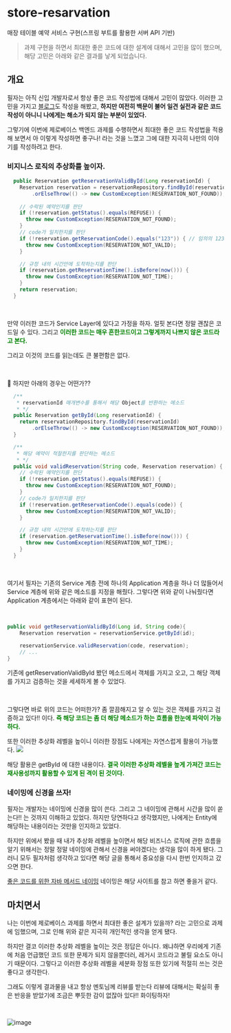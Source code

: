 # store-resarvation
매장 테이블 예약 서비스 구현(스프링 부트를 활용한 서버 API 기반)

>과제 구현을 하면서 최대한 좋은 코드에 대한 설계에 대해서 고민을 많이 했으며, 해당 고민은 아래와 같은 결과를 낳게 되었습니다.

## 개요

필자는 아직 신입 개발자로서 항상 좋은 코드 작성법에 대해서 고민이 많았다. 이러한 고민을 가지고 [블로그](https://velog.io/@dkwktm45/%EA%B0%9D%EC%B2%B4%EC%A7%80%ED%96%A5-%EA%B0%9C%EB%B0%9C-5%EB%8C%80-%EC%9B%90%EB%A6%AC%EB%A5%BC-%ED%8C%8C%ED%97%A4%EC%B3%90-%EB%B3%B4%EC%9E%90)도 작성을 해봤고, **하지만 여전히 백문이 불어 일견 실전과 같은 코드 작성이 아니니 나에게는 해소가 되지 않는 부분이 있었다.**

그렇기에 이번에 제로베이스 백엔드 과제를 수행하면서 최대한 좋은 코드 작성법을 적용해 보면서 아 이렇게 작성하면 좋구나! 라는 것을 느꼈고 그에 대한 지극히 나만의 이야기를 작성하려고 한다.

### 비지니스 로직의 추상화를 높이자.
```java
  public Reservation getReservationValidById(Long reservationId) {
    Reservation reservation = reservationRepository.findById(reservationId)
        .orElseThrow(() -> new CustomException(RESERVATION_NOT_FOUND));
    
    // 수락된 예약인지를 판단
    if (!reservation.getStatus().equals(REFUSE)) {
      throw new CustomException(RESERVATION_NOT_FOUND);
    }
    // code가 일치한지를 판단
    if (!reservation.getReservationCode().equals("123")) { // 임의의 123
      throw new CustomException(RESERVATION_NOT_VALID);
    }

    // 규정 내의 시간안에 도착하는지를 판단
    if (reservation.getReservationTime().isBefore(now())) {
      throw new CustomException(RESERVATION_NOT_TIME);
    }
    return reservation;
  }
  ```

<br>

만약 이러한 코드가 Service Layer에 있다고 가정을 하자. 얼핏 본다면 정말 괜찮은 코드일 수 있다. 그리고 **<span style="color:green">이러한 코드는 매우 흔한코드이고 그렇게까지 나쁘지 않은 코드라고 본다.</span>**

그리고 이것의 코드를 읽는데도 큰 불편함은 없다. 

<br>

📌 하지만 아래의 경우는 어떤가??
<br>

```java
  /**
   * reservationId 매개변수를 통해서 해당 Object를 반환하는 메소드
   * */
  public Reservation getById(Long reservationId) {
    return reservationRepository.findById(reservationId)
        .orElseThrow(() -> new CustomException(RESERVATION_NOT_FOUND));
  }

  /**
   * 해당 예약이 적절한지를 판단하는 메소드
   * */
  public void validReservation(String code, Reservation reservation) {
    // 수락된 예약인지를 판단
    if (!reservation.getStatus().equals(REFUSE)) {
      throw new CustomException(RESERVATION_NOT_FOUND);
    }
    // code가 일치한지를 판단
    if (!reservation.getReservationCode().equals(code)) {
      throw new CustomException(RESERVATION_NOT_VALID);
    }

    // 규정 내의 시간안에 도착하는지를 판단
    if (reservation.getReservationTime().isBefore(now())) {
      throw new CustomException(RESERVATION_NOT_TIME);
    }
  }
```

<br>

여기서 필자는 기존의 Service 계층 전에 하나의 Application 계층을 하나 더 많들어서 Service 계층에 위와 같은 메소드를 지정을 해줬다. 그렇다면 위와 같이 나눠줬다면 Application 계층에서는 아래와 같이 표현이 된다.

<br>

```java
public void getReservationValidById(Long id, String code){
	Reservation reservation = reservationService.getById(id);
    
    reservationService.validReservation(code, reservation);
    // ...
}
```
기존에 getReservationValidById 봤던 메소드에서 객체를 가지고 오고, 그 해당 객체를 가지고 검증하는 것을 세세하게 볼 수 있었다.

<br>

그렇다면 바로 위의 코드는 어떠한가? 좀 깔끔해지고 알 수 있는 것은 객체를 가지고 검증하고 있다!! 이다. **<span style="color:green">즉 해당 코드는 좀 더 해당 메소드가 하는 흐름을 한눈에 파악이 가능하다.</span>**

또한 이러한 추상화 레벨을 높이니 이러한 장점도 나에게는 자연스럽게 활용이 가능했다.
![](https://velog.velcdn.com/images/dkwktm45/post/bdda5b53-3183-4deb-8539-d747a596aea9/image.png)

해당 활용은 getById 에 대한 내용이다. **<span style="color:green">결국 이러한 추상화 레벨을 높게 가져간 코드는 재사용성까지 활용할 수 있게 된 격이 된 것이다.</span>**


### 네이밍에 신경을 쓰자!
필자는 개발자는 네이밍에 신경을 많이 쓴다. 그리고 그 네이밍에 관해서 시간을 많이 쏟는다!! 는 것까지 이해하고 있었다. 하지만 당연하다고 생각했지만, 나에게는 Entity에 해당하는 내용이라는 것만을 인지하고 있었다.

하지만 위에서 봤을 때 내가 추상화 레벨을 높이면서 해당 비즈니스 로직에 관한 흐름을 알기 위해서는 정말 정말 네이밍에 관해서 신경을 써야겠다는 생각을 많이 하게 됐다. 그러니 모두 필자처럼 생각하고 있다면 해당 글을 통해서 중요성을 다시 한번 인지하고 갔으면 한다.

[좋은 코드를 위한 자바 메서드 네이밍](https://tecoble.techcourse.co.kr/post/2020-04-26-Method-Naming/) 네이밍은 해당 사이트를 참고 하면 좋을거 같다.

## 마치면서
나는 이번에 제로베이스 과제를 하면서 최대한 좋은 설계가 있을까? 라는 고민으로 과제에 임했으며, 그로 인해 위와 같은 지극히 개인적인 생각을 얻게 됐다.

하지만 결코 이러한 추상화 레벨을 높이는 것은 정답은 아니다. 왜냐하면 우리에게 기존에 처음 언급했던 코드 또한 문제가 되지 않을뿐더러, 레거시 코드라고 불릴 요소도 아니기 때문이다. 그렇다고 이러한 추상화 레벨을 세분화 장점 또한 있기에 적절히 쓰는 것은 좋다고 생각한다.

그래도 이렇게 결과물을 내고 항상 멘토님께 리뷰를 받는다 리뷰에 대해서는 확실히 좋은 반응을 받았기에 조금은 뿌듯한 감이 없잖아 있다!! 화이팅하자!

<br>

![image](https://github.com/dkwktm45/store-resarvation/assets/48014869/78f40448-c603-4e8d-8840-c7e6be8a790f)
